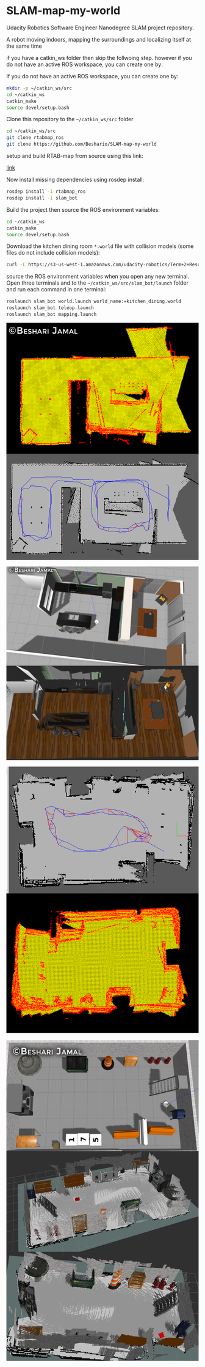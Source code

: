 # SLAM-map-my-world
Udacity Robotics Software Engineer Nanodegree SLAM project repository.

A robot moving indoors, mapping the surroundings and localizing itself at the same time

if you have a catkin_ws folder then skip the follwoing step.
however if you do not have an active ROS workspace, you can create one by:

If you do not have an active ROS workspace, you can create one by:

```sh
mkdir -p ~/catkin_ws/src
cd ~/catkin_ws
catkin_make
source devel/setup.bash
```
Clone this repository to the `~/catkin_ws/src` folder

```sh
cd ~/catkin_ws/src
git clone rtabmap_ros
git clone https://github.com/Beshario/SLAM-map-my-world
```


setup and build RTAB-map from source using this link:

[link](https://github.com/introlab/rtabmap_ros#build-from-source)

Now install missing dependencies using rosdep install:

```sh
rosdep install -i rtabmap_ros
rosdep install -i slam_bot
```

Build the project then source the ROS environment variables:

```sh
cd ~/catkin_ws
catkin_make
source devel/setup.bash

```

Download the kitchen dining room `*.world` file with collision models (some files do not include collision models):

```sh
curl -L https://s3-us-west-1.amazonaws.com/udacity-robotics/Term+2+Resources/P3+Resources/models.tar.gz | tar zx -C ~/.gazebo/
```

source the ROS environment variables when you open any new terminal. Open three terminals and  to the `~/catkin_ws/src/slam_bot/launch` folder and run each command in one terminal:

```sh
roslaunch slam_bot world.launch world_name:=kitchen_dining.world
roslaunch slam_bot teleop.launch
roslaunch slam_bot mapping.launch
```

<p align="center"><img src="./config/kitchen_occupancy.png"></p>
<p align="center"><img src="./config/kitchenmap.png"></p>
<p align="center"><img src="./config/personalmap.png"></p>
<p align="center"><img src="./config/personalmodel.png"></p>

